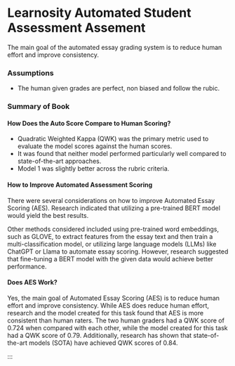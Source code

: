 # Learnosity Automated Student Assessment Assement

The main goal of the automated essay grading system is to reduce human effort and improve consistency.

### Assumptions 

- The human given grades are perfect, non biased and follow the rubic. 

### Summary of Book

#### How Does the Auto Score Compare to Human Scoring?

- Quadratic Weighted Kappa (QWK) was the primary metric used to evaluate the model scores against the human scores.
- It was found that neither model performed particularly well compared to state-of-the-art approaches.
- Model 1 was slightly better across the rubric criteria.

#### How to Improve Automated Assessment Scoring

There were several considerations on how to improve Automated Essay Scoring (AES). Research indicated that utilizing a pre-trained BERT model would yield the best results.

Other methods considered included using pre-trained word embeddings, such as GLOVE, to extract features from the essay text and then train a multi-classification model, or utilizing large language models (LLMs) like ChatGPT or Llama to automate essay scoring. However, research suggested that fine-tuning a BERT model with the given data would achieve better performance.

#### Does AES Work?

Yes, the main goal of Automated Essay Scoring (AES) is to reduce human effort and improve consistency. While AES does reduce human effort, 
research and the model created for this task found that AES is more consistent than human raters. The two human graders had a QWK score of 0.724 
when compared with each other, while the model created for this task had a QWK score of 0.79. Additionally, research has shown that state-of-the-art models (SOTA) 
have achieved QWK scores of 0.84.

:::
```{tableofcontents}
```
